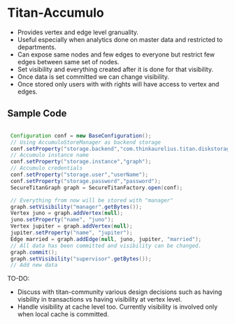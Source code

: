 Titan-Accumulo
=====

* Provides vertex and edge level granuality. 
* Useful especially when analytics done on master data and restricted to departments.
* Can expose same nodes and few edges to everyone but restrict few edges between same set of nodes.
* Set visibility and everything created after it is done for that visibility. 
* Once data is set committed we can change visibility. 
* Once stored only users with with rights will have access to vertex and edges.

Sample Code
-----------

```Java

 Configuration conf = new BaseConfiguration();
 // Using AccumuloStoreManager as backend storage
 conf.setProperty("storage.backend","com.thinkaurelius.titan.diskstorage.accumulo.AccumuloStoreManager");
 // Accumulo instance name
 conf.setProperty("storage.instance","graph");
 // Accumulo credentials
 conf.setProperty("storage.user","userName");
 conf.setProperty("storage.password","password");
 SecureTitanGraph graph = SecureTitanFactory.open(conf);

 // Everything from now will be stored with "manager"
 graph.setVisibility("manager".getBytes());
 Vertex juno = graph.addVertex(null);
 juno.setProperty("name", "juno");
 Vertex jupiter = graph.addVertex(null);
 jupiter.setProperty("name", "jupiter");
 Edge married = graph.addEdge(null, juno, jupiter, "married");
 // All data has been committed and visibility can be changed.
 graph.commit();
 graph.setVisibility("supervisor".getBytes());
 // Add new data

```

TO-DO: 

* Discuss with titan-community various design decisions such as having visbility in transactions vs having visibility at vertex level.
* Handle visibility at cache level too. Currently visibility is involved only when local cache is committed. 
